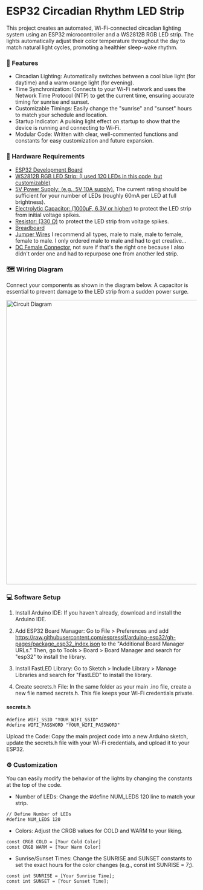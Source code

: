 # ESP32 Circadian Rhythm LED Strip
This project creates an automated, Wi-Fi-connected circadian lighting system using an ESP32 microcontroller and a WS2812B RGB LED strip. The lights automatically adjust their color temperature throughout the day to match natural light cycles, promoting a healthier sleep-wake rhythm.

### 🌟 Features
- Circadian Lighting: Automatically switches between a cool blue light (for daytime) and a warm orange light (for evening).
- Time Synchronization: Connects to your Wi-Fi network and uses the Network Time Protocol (NTP) to get the current time, ensuring accurate timing for sunrise and sunset.
- Customizable Timings: Easily change the "sunrise" and "sunset" hours to match your schedule and location.
- Startup Indicator: A pulsing light effect on startup to show that the device is running and connecting to Wi-Fi.
- Modular Code: Written with clear, well-commented functions and constants for easy customization and future expansion.

### 🔌 Hardware Requirements
- [ESP32 Development Board](https://he.aliexpress.com/item/1005007671225942.html?spm=a2g0o.order_list.order_list_main.17.18ae586aKyi2pk&gatewayAdapt=glo2isr)
- [WS2812B RGB LED Strip: (I used 120 LEDs in this code, but customizable)](https://he.aliexpress.com/item/1005004289391906.html?spm=a2g0o.order_list.order_list_main.5.18ae586aKyi2pk&gatewayAdapt=glo2isr)
- [5V Power Supply: (e.g., 5V 10A supply).](https://he.aliexpress.com/item/4001159381316.html?spm=a2g0o.order_list.order_list_main.35.18ae586aKyi2pk&gatewayAdapt=glo2isr) The current rating should be sufficient for your number of LEDs (roughly 60mA per LED at full brightness).
- [Electrolytic Capacitor: (1000µF, 6.3V or higher)](https://he.aliexpress.com/item/32812576995.html?spm=a2g0o.order_list.order_list_main.11.18ae586aKyi2pk&gatewayAdapt=glo2isr) to protect the LED strip from initial voltage spikes.
- [Resistor: (330 Ω)](https://he.aliexpress.com/item/32952657927.html?spm=a2g0o.order_list.order_list_main.23.18ae586aKyi2pk&gatewayAdapt=glo2isr) to protect the LED strip from voltage spikes.
- [Breadboard](https://he.aliexpress.com/item/1005004532352681.html?spm=a2g0o.order_list.order_list_main.28.18ae586aKyi2pk&gatewayAdapt=glo2isr)
- [Jumper Wires](https://he.aliexpress.com/item/1005004532352681.html?spm=a2g0o.order_list.order_list_main.29.18ae586aKyi2pk&gatewayAdapt=glo2isr) I recommend all types, male to male, male to female, female to male. I only ordered male to male and had to get creative...
- [DC Female Connector](https://he.aliexpress.com/item/1005006472747217.html?spm=a2g0o.productlist.main.1.581cau6fau6fbu&algo_pvid=31d23c7f-d3a5-401b-8b01-3019abd3a9c7&algo_exp_id=31d23c7f-d3a5-401b-8b01-3019abd3a9c7-0&pdp_ext_f=%7B%22order%22%3A%226223%22%2C%22eval%22%3A%221%22%7D&pdp_npi=6%40dis%21ILS%213.60%213.60%21%21%211.04%211.04%21%4021010d9017553594114463657e920e%2112000037321758211%21sea%21IL%212447827219%21X%211%210%21n_tag%3A-29919%3Bm03_new_user%3A-29895&curPageLogUid=pHIz1SmY3yet&utparam-url=scene%3Asearch%7Cquery_from%3A%7Cx_object_id%3A1005006472747217%7C_p_origin_prod%3A), not sure if that's the right one because I also didn't order one and had to repurpose one from another led strip.

### 🗺️ Wiring Diagram
Connect your components as shown in the diagram below. A capacitor is essential to prevent damage to the LED strip from a sudden power surge.

<img width="784" height="750" alt="Circuit Diagram" src="https://github.com/user-attachments/assets/b78fec91-d8ff-47c7-aaf4-d1e0f1d9c371" />

### 💻 Software Setup
1. Install Arduino IDE: If you haven't already, download and install the Arduino IDE.

2. Add ESP32 Board Manager: Go to File > Preferences and add https://raw.githubusercontent.com/espressif/arduino-esp32/gh-pages/package_esp32_index.json to the "Additional Board Manager URLs." Then, go to Tools > Board > Board Manager and search for "esp32" to install the library.

3. Install FastLED Library: Go to Sketch > Include Library > Manage Libraries and search for "FastLED" to install the library.

4. Create secrets.h File: In the same folder as your main .ino file, create a new file named secrets.h. This file keeps your Wi-Fi credentials private.

#### secrets.h
```
#define WIFI_SSID "YOUR_WIFI_SSID"
#define WIFI_PASSWORD "YOUR_WIFI_PASSWORD"
```
Upload the Code: Copy the main project code into a new Arduino sketch, update the secrets.h file with your Wi-Fi credentials, and upload it to your ESP32.

### ⚙️ Customization
You can easily modify the behavior of the lights by changing the constants at the top of the code.

- Number of LEDs: Change the #define NUM_LEDS 120 line to match your strip.
```
// Define Number of LEDs
#define NUM_LEDS 120
```
- Colors: Adjust the CRGB values for COLD and WARM to your liking.
```
const CRGB COLD = [Your Cold Color]
const CRGB WARM = [Your Warm Color]
```
- Sunrise/Sunset Times: Change the SUNRISE and SUNSET constants to set the exact hours for the color changes (e.g., const int SUNRISE = 7;).
```
const int SUNRISE = [Your Sunrise Time];
const int SUNSET = [Your Sunset Time];
```
